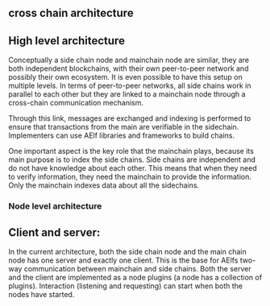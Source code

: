 ## cross chain architecture

## High level architecture

Conceptually a side chain node and mainchain node are similar, they are both independent blockchains, with their own peer-to-peer network and possibly their own ecosystem. It is even possible to have this setup on multiple levels. In terms of peer-to-peer networks, all side chains work in parallel to each other but they are linked to a mainchain node through a cross-chain communication mechanism.

Through this link, messages are exchanged and indexing is performed to ensure that transactions from the main are verifiable in the sidechain. Implementers can use AElf libraries and frameworks to build chains.

One important aspect is the key role that the mainchain plays, because its main purpose is to index the side chains. Side chains are independent and do not have knowledge about each other. This means that when they need to verify information, they need the mainchain to provide the information. Only the mainchain indexes data about all the sidechains.

### Node level architecture

## Client and server:

In the current architecture, both the side chain node and the main chain node has one server and exactly one client. This is the base for AElfs two-way communication between mainchain and side chains. Both the server and the client are implemented as a node plugins (a node has a collection of plugins). Interaction (listening and requesting) can start when both the nodes have started.
